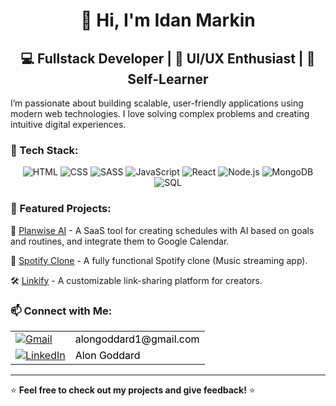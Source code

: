<h1 align="center">👋 Hi, I'm Idan Markin</h1>

<h2 align="center">💻 Fullstack Developer | 🎨 UI/UX Enthusiast | 🚀 Self-Learner  </h2>

I’m passionate about building scalable, user-friendly applications using modern web technologies. I love solving complex problems and creating intuitive digital experiences.

### 🔧 Tech Stack:
<p align="center">
  <img src="https://img.icons8.com/color/48/000000/html-5.png" alt="HTML"/>
  <img src="https://img.icons8.com/color/48/000000/css3.png" alt="CSS"/>
  <img src="https://img.icons8.com/color/48/000000/sass.png" alt="SASS"/>
  <img src="https://img.icons8.com/color/48/000000/javascript.png" alt="JavaScript"/>
  <img src="https://img.icons8.com/plasticine/48/000000/react.png" alt="React"/>
  <img src="https://img.icons8.com/color/48/000000/nodejs.png" alt="Node.js"/>
  <img src="https://img.icons8.com/color/48/000000/mongodb.png" alt="MongoDB"/>
  <img src="https://img.icons8.com/color/48/000000/sql.png" alt="SQL"/>
</p>

### 📌 Featured Projects:

📅 [Planwise AI](plan-wise.app) - A SaaS tool for creating schedules with AI based on goals and routines, and integrate them to Google Calendar.

🚀 [Spotify Clone](https://groovify-ca.onrender.com/) - A fully functional Spotify clone (Music streaming app).

🛠️ [Linkify](https://github.com/aidqen/Link-Sharing-App) - A customizable link-sharing platform for creators.



### 📫 Connect with Me:

<table>
  <tr>
    <td><a href="mailto:idanmarkin8@gmail.com"><img src="https://img.icons8.com/color/48/000000/gmail.png" alt="Gmail" style="vertical-align: middle;" /></a></td>
    <td><a href="mailto:idanmarkin8@gmail.com" style="vertical-align: middle; text-decoration: none; color: black;">alongoddard1@gmail.com</a></td>
  </tr>
  <tr>
    <td><a href="https://www.linkedin.com/in/idan-markin-274004289/"><img src="https://img.icons8.com/fluent/48/000000/linkedin.png" alt="LinkedIn" style="vertical-align: middle;" /></a></td>
    <td><a href="https://www.linkedin.com/in/idan-markin-274004289/" style="vertical-align: middle; text-decoration: none; color: black;">Alon Goddard</a></td>
  </tr>
</table>

---
⭐ **Feel free to check out my projects and give feedback!** ⭐
